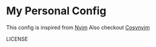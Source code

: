 # My Personal Config

This config is inspired from [Nvim](https://github.com/glepnir/nvim)
Also checkout [Cosynvim](https://github.com/glepnir/cosynvim)

LICENSE
